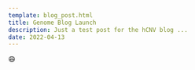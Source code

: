 ```yaml
---
template: blog_post.html
title: Genome Blog Launch
description: Just a test post for the hCNV blog ...
date: 2022-04-13
---
```


:smile:
